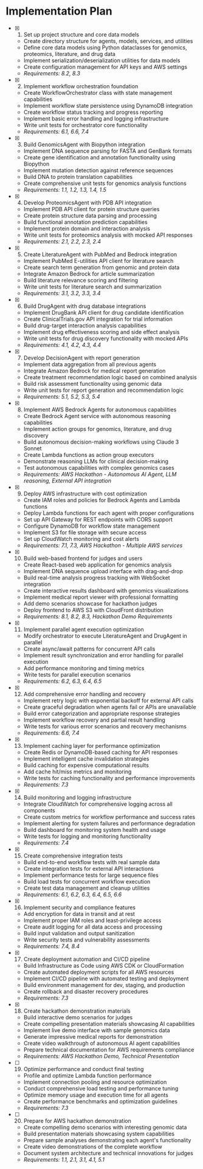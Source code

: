 # Implementation Plan

- [x] 1. Set up project structure and core data models





  - Create directory structure for agents, models, services, and utilities
  - Define core data models using Python dataclasses for genomics, proteomics, literature, and drug data
  - Implement serialization/deserialization utilities for data models
  - Create configuration management for API keys and AWS settings
  - _Requirements: 8.2, 8.3_

- [x] 2. Implement workflow orchestration foundation





  - Create WorkflowOrchestrator class with state management capabilities
  - Implement workflow state persistence using DynamoDB integration
  - Create workflow status tracking and progress reporting
  - Implement basic error handling and logging infrastructure
  - Write unit tests for orchestrator core functionality
  - _Requirements: 6.1, 6.6, 7.4_

- [x] 3. Build GenomicsAgent with Biopython integration





  - Implement DNA sequence parsing for FASTA and GenBank formats
  - Create gene identification and annotation functionality using Biopython
  - Implement mutation detection against reference sequences
  - Build DNA to protein translation capabilities
  - Create comprehensive unit tests for genomics analysis functions
  - _Requirements: 1.1, 1.2, 1.3, 1.4, 1.5_

- [x] 4. Develop ProteomicsAgent with PDB API integration





  - Implement PDB API client for protein structure queries
  - Create protein structure data parsing and processing
  - Build functional annotation prediction capabilities
  - Implement protein domain and interaction analysis
  - Write unit tests for proteomics analysis with mocked API responses
  - _Requirements: 2.1, 2.2, 2.3, 2.4_

- [x] 5. Create LiteratureAgent with PubMed and Bedrock integration








  - Implement PubMed E-utilities API client for literature search
  - Create search term generation from genomic and protein data
  - Integrate Amazon Bedrock for article summarization
  - Build literature relevance scoring and filtering
  - Write unit tests for literature search and summarization
  - _Requirements: 3.1, 3.2, 3.3, 3.4_

- [x] 6. Build DrugAgent with drug database integrations





  - Implement DrugBank API client for drug candidate identification
  - Create ClinicalTrials.gov API integration for trial information
  - Build drug-target interaction analysis capabilities
  - Implement drug effectiveness scoring and side effect analysis
  - Write unit tests for drug discovery functionality with mocked APIs
  - _Requirements: 4.1, 4.2, 4.3, 4.4_

- [x] 7. Develop DecisionAgent with report generation





  - Implement data aggregation from all previous agents
  - Integrate Amazon Bedrock for medical report generation
  - Create treatment recommendation logic based on combined analysis
  - Build risk assessment functionality using genomic data
  - Write unit tests for report generation and recommendation logic
  - _Requirements: 5.1, 5.2, 5.3, 5.4_

- [x] 8. Implement AWS Bedrock Agents for autonomous capabilities
  - Create Bedrock Agent service with autonomous reasoning capabilities
  - Implement action groups for genomics, literature, and drug discovery
  - Build autonomous decision-making workflows using Claude 3 Sonnet
  - Create Lambda functions as action group executors
  - Demonstrate reasoning LLMs for clinical decision-making
  - Test autonomous capabilities with complex genomics cases
  - _Requirements: AWS Hackathon - Autonomous AI Agent, LLM reasoning, External API integration_

- [x] 9. Deploy AWS infrastructure with cost optimization





  - Create IAM roles and policies for Bedrock Agents and Lambda functions
  - Deploy Lambda functions for each agent with proper configurations
  - Set up API Gateway for REST endpoints with CORS support
  - Configure DynamoDB for workflow state management
  - Implement S3 for file storage with secure access
  - Set up CloudWatch monitoring and cost alerts
  - _Requirements: 7.1, 7.3, AWS Hackathon - Multiple AWS services_

- [x] 10. Build web-based frontend for judges and users







  - Create React-based web application for genomics analysis
  - Implement DNA sequence upload interface with drag-and-drop
  - Build real-time analysis progress tracking with WebSocket integration
  - Create interactive results dashboard with genomics visualizations
  - Implement medical report viewer with professional formatting
  - Add demo scenarios showcase for hackathon judges
  - Deploy frontend to AWS S3 with CloudFront distribution
  - _Requirements: 8.1, 8.2, 8.3, Hackathon Demo Requirements_

- [x] 11. Implement parallel agent execution optimization






  - Modify orchestrator to execute LiteratureAgent and DrugAgent in parallel
  - Create async/await patterns for concurrent API calls
  - Implement result synchronization and error handling for parallel execution
  - Add performance monitoring and timing metrics
  - Write tests for parallel execution scenarios
  - _Requirements: 6.2, 6.3, 6.4, 6.5_


- [x] 12. Add comprehensive error handling and recovery




  - Implement retry logic with exponential backoff for external API calls
  - Create graceful degradation when agents fail or APIs are unavailable
  - Build error categorization and appropriate response strategies
  - Implement workflow recovery and partial result handling
  - Write tests for various error scenarios and recovery mechanisms
  - _Requirements: 6.6, 7.4_

- [x] 13. Implement caching layer for performance optimization








  - Create Redis or DynamoDB-based caching for API responses
  - Implement intelligent cache invalidation strategies
  - Build caching for expensive computational results
  - Add cache hit/miss metrics and monitoring
  - Write tests for caching functionality and performance improvements
  - _Requirements: 7.3_

- [x] 14. Build monitoring and logging infrastructure





  - Integrate CloudWatch for comprehensive logging across all components
  - Create custom metrics for workflow performance and success rates
  - Implement alerting for system failures and performance degradation
  - Build dashboard for monitoring system health and usage
  - Write tests for logging and monitoring functionality
  - _Requirements: 7.4_

- [x] 15. Create comprehensive integration tests







  - Build end-to-end workflow tests with real sample data
  - Create integration tests for external API interactions
  - Implement performance tests for large sequence files
  - Build load tests for concurrent workflow execution
  - Create test data management and cleanup utilities
  - _Requirements: 6.1, 6.2, 6.3, 6.4, 6.5, 6.6_

- [x] 16. Implement security and compliance features




  - Add encryption for data in transit and at rest
  - Implement proper IAM roles and least-privilege access
  - Create audit logging for all data access and processing
  - Build input validation and output sanitization
  - Write security tests and vulnerability assessments
  - _Requirements: 7.4, 8.4_

- [x] 17. Create deployment automation and CI/CD pipeline





  - Build Infrastructure as Code using AWS CDK or CloudFormation
  - Create automated deployment scripts for all AWS resources
  - Implement CI/CD pipeline with automated testing and deployment
  - Build environment management for dev, staging, and production
  - Create rollback and disaster recovery procedures
  - _Requirements: 7.3_

- [x] 18. Create hackathon demonstration materials




  - Build interactive demo scenarios for judges
  - Create compelling presentation materials showcasing AI capabilities
  - Implement live demo interface with sample genomics data
  - Generate impressive medical reports for demonstration
  - Create video walkthrough of autonomous AI agent capabilities
  - Prepare technical documentation for AWS requirements compliance
  - _Requirements: AWS Hackathon Demo, Technical Presentation_

- [ ] 19. Optimize performance and conduct final testing
  - Profile and optimize Lambda function performance
  - Implement connection pooling and resource optimization
  - Conduct comprehensive load testing and performance tuning
  - Optimize memory usage and execution time for all agents
  - Create performance benchmarks and optimization guidelines
  - _Requirements: 7.3_

- [ ] 20. Prepare for AWS hackathon demonstration
  - Create compelling demo scenarios with interesting genomic data
  - Build presentation materials showcasing system capabilities
  - Prepare sample analyses demonstrating each agent's functionality
  - Create video demonstrations of the complete workflow
  - Document system architecture and technical innovations for judges
  - _Requirements: 1.1, 2.1, 3.1, 4.1, 5.1_